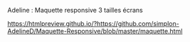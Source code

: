 Adeline : Maquette responsive 3 tailles écrans

https://htmlpreview.github.io/?https://github.com/simplon-AdelineD/Maquette-Responsive/blob/master/maquette.html
